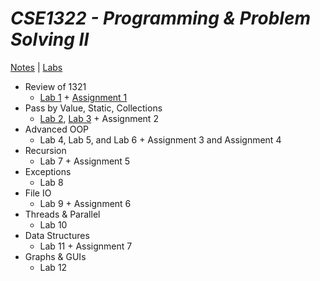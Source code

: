 # _CSE1322 - Programming & Problem Solving II_
[Notes](https://www.kennesaw.edu/ccse/first-year-experience/cse-1322.php) | [Labs](https://www.kennesaw.edu/ccse/first-year-experience/cse-1322-lab.php)
- Review of 1321
  - [Lab 1](https://github.com/aunoitsgolden/CSE_1322L/blob/main/1321%20Review/Lab1.java) + [Assignment 1](https://github.com/aunoitsgolden/CSE_1322L/blob/main/1321%20Review/Assignment1.java)
- Pass by Value, Static, Collections
  - [Lab 2](https://github.com/aunoitsgolden/CSE_1322L/blob/main/Pass%20by%20Value%2C%20Static%2C%20Collections/Lab2.java), [Lab 3](https://github.com/aunoitsgolden/CSE_1322L/blob/main/Pass%20by%20Value%2C%20Static%2C%20Collections/Lab3.java) + Assignment 2
- Advanced OOP
  - Lab 4, Lab 5, and Lab 6 + Assignment 3 and Assignment 4
- Recursion
  - Lab 7 + Assignment 5
- Exceptions
  - Lab 8
- File IO
  - Lab 9 + Assignment 6
- Threads & Parallel
  - Lab 10
- Data Structures
  - Lab 11 + Assignment 7
- Graphs & GUIs
  - Lab 12
